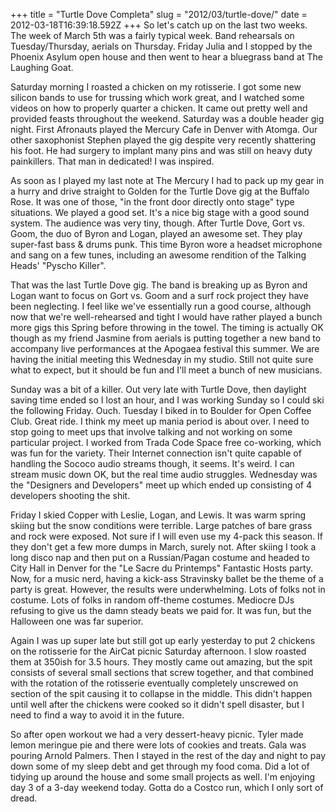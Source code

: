 +++
title = "Turtle Dove Completa"
slug = "2012/03/turtle-dove/"
date = 2012-03-18T16:39:18.592Z
+++
So let's catch up on the last two weeks. The week of March 5th was a fairly typical week. Band rehearsals on Tuesday/Thursday, aerials on Thursday. Friday Julia and I stopped by the Phoenix Asylum open house and then went to hear a bluegrass band at The Laughing Goat.

Saturday morning I roasted a chicken on my rotisserie. I got some new silicon bands to use for trussing which work great, and I watched some videos on how to properly quarter a chicken. It came out pretty well and provided feasts throughout the weekend. Saturday was a double header gig night. First Afronauts played the Mercury Cafe in Denver with Atomga. Our other saxophonist Stephen played the gig despite very recently shattering his foot. He had surgery to implant many pins and was still on heavy duty painkillers. That man in dedicated! I was inspired.

As soon as I played my last note at The Mercury I had to pack up my gear in a hurry and drive straight to Golden for the Turtle Dove gig at the Buffalo Rose. It was one of those, "in the front door directly onto stage" type situations.
We played a good set. It's a nice big stage with a good sound system. The audience was very tiny, though. After Turtle Dove, Gort vs. Goom, the duo of Byron and Logan, played an awesome set. They play super-fast bass & drums punk. This time Byron wore a headset microphone and sang on a few tunes, including an awesome rendition of the Talking Heads' "Pyscho Killer".

That was the last Turtle Dove gig. The band is breaking up as Byron and Logan want to focus on Gort vs. Goom and a surf rock project they have been neglecting. I feel like we've essentially run a good course, although now that we're well-rehearsed and tight I would have rather played a bunch more gigs this Spring before throwing in the towel. The timing is actually OK though as my friend Jasmine from aerials is putting together a new band to accompany live performances at the Apogaea festival this summer. We are having the initial meeting this Wednesday in my studio. Still not quite sure what to expect, but it should be fun and I'll meet a bunch of new musicians.

Sunday was a bit of a killer. Out very late with Turtle Dove, then daylight saving time ended so I lost an hour, and I was working Sunday so I could ski the following Friday. Ouch. Tuesday I biked in to Boulder for Open Coffee Club. Great ride. I think my meet up mania period is about over. I need to stop going to meet ups that involve talking and not working on some particular project. I worked from Trada Code Space free co-working, which was fun for the variety. Their Internet connection isn't quite capable of handling the Sococo audio streams though, it seems. It's weird. I can stream music down OK, but the real time audio struggles. Wednesday was the "Designers and Developers" meet up which ended up consisting of 4 developers shooting the shit.

Friday I skied Copper with Leslie, Logan, and Lewis. It was warm spring skiing but the snow conditions were terrible. Large patches of bare grass and rock were exposed. Not sure if I will even use my 4-pack this season. If they don't get a few more dumps in March, surely not. After skiing I took a long disco nap and then put on a Russian/Pagan costume and headed to City Hall in Denver for the "Le Sacre du Printemps" Fantastic Hosts party. Now, for a music nerd, having a kick-ass Stravinsky ballet be the theme of a party is great. However, the results were underwhelming. Lots of folks not in costume. Lots of folks in random off-theme costumes. Mediocre DJs refusing to give us the damn steady beats we paid for. It was fun, but the Halloween one was far superior.

Again I was up super late but still got up early yesterday to put 2 chickens on the rotisserie for the AirCat picnic Saturday afternoon. I slow roasted them at 350ish for 3.5 hours. They mostly came out amazing, but the spit consists of several small sections that screw together, and that combined with the rotation of the rotisserie eventually completely unscrewed on section of the spit causing it to collapse in the middle. This didn't happen until well after the chickens were cooked so it didn't spell disaster, but I need to find a way to avoid it in the future.

So after open workout we had a very dessert-heavy picnic. Tyler made lemon meringue pie and there were lots of cookies and treats. Gala was pouring Arnold Palmers. Then I stayed in the rest of the day and night to pay down some of my sleep debt and get through my food coma. Did a lot of tidying up around the house and some small projects as well. I'm enjoying day 3 of a 3-day weekend today. Gotta do a Costco run, which I only sort of dread.
